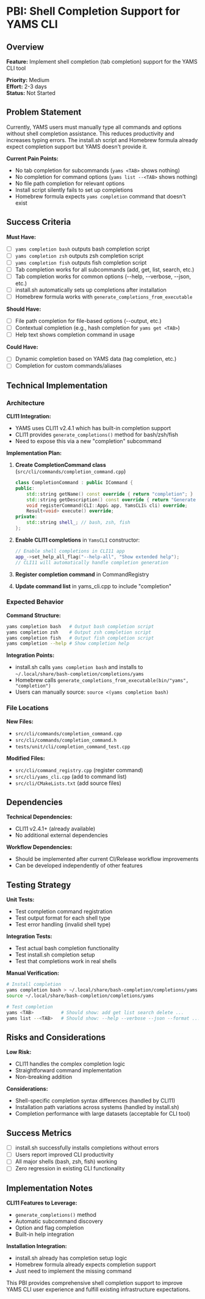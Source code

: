 # PBI: Shell Completion Support for YAMS CLI

## Overview

**Feature:** Implement shell completion (tab completion) support for the YAMS CLI tool

**Priority:** Medium  
**Effort:** 2-3 days  
**Status:** Not Started

## Problem Statement

Currently, YAMS users must manually type all commands and options without shell completion assistance. This reduces productivity and increases typing errors. The install.sh script and Homebrew formula already expect completion support but YAMS doesn't provide it.

**Current Pain Points:**
- No tab completion for subcommands (`yams <TAB>` shows nothing)
- No completion for command options (`yams list --<TAB>` shows nothing)
- No file path completion for relevant options
- Install script silently fails to set up completions
- Homebrew formula expects `yams completion` command that doesn't exist

## Success Criteria

**Must Have:**
- [ ] `yams completion bash` outputs bash completion script
- [ ] `yams completion zsh` outputs zsh completion script  
- [ ] `yams completion fish` outputs fish completion script
- [ ] Tab completion works for all subcommands (add, get, list, search, etc.)
- [ ] Tab completion works for common options (--help, --verbose, --json, etc.)
- [ ] install.sh automatically sets up completions after installation
- [ ] Homebrew formula works with `generate_completions_from_executable`

**Should Have:**
- [ ] File path completion for file-based options (--output, etc.)
- [ ] Contextual completion (e.g., hash completion for `yams get <TAB>`)
- [ ] Help text shows completion command in usage

**Could Have:**
- [ ] Dynamic completion based on YAMS data (tag completion, etc.)
- [ ] Completion for custom commands/aliases

## Technical Implementation

### Architecture

**CLI11 Integration:**
- YAMS uses CLI11 v2.4.1 which has built-in completion support
- CLI11 provides `generate_completions()` method for bash/zsh/fish
- Need to expose this via a new "completion" subcommand

**Implementation Plan:**

1. **Create CompletionCommand class** (`src/cli/commands/completion_command.cpp`)
   ```cpp
   class CompletionCommand : public ICommand {
   public:
       std::string getName() const override { return "completion"; }
       std::string getDescription() const override { return "Generate shell completion scripts"; }
       void registerCommand(CLI::App& app, YamsCLI& cli) override;
       Result<void> execute() override;
   private:
       std::string shell_; // bash, zsh, fish
   };
   ```

2. **Enable CLI11 completions** in `YamsCLI` constructor:
   ```cpp
   // Enable shell completions in CLI11 app
   app_->set_help_all_flag("--help-all", "Show extended help");
   // CLI11 will automatically handle completion generation
   ```

3. **Register completion command** in CommandRegistry

4. **Update command list** in yams_cli.cpp to include "completion"

### Expected Behavior

**Command Structure:**
```bash
yams completion bash   # Output bash completion script
yams completion zsh    # Output zsh completion script  
yams completion fish   # Output fish completion script
yams completion --help # Show completion help
```

**Integration Points:**
- install.sh calls `yams completion bash` and installs to `~/.local/share/bash-completion/completions/yams`
- Homebrew calls `generate_completions_from_executable(bin/"yams", "completion")`
- Users can manually source: `source <(yams completion bash)`

### File Locations

**New Files:**
- `src/cli/commands/completion_command.cpp`
- `src/cli/commands/completion_command.h` 
- `tests/unit/cli/completion_command_test.cpp`

**Modified Files:**
- `src/cli/command_registry.cpp` (register command)
- `src/cli/yams_cli.cpp` (add to command list)
- `src/cli/CMakeLists.txt` (add source files)

## Dependencies

**Technical Dependencies:**
- CLI11 v2.4.1+ (already available)
- No additional external dependencies

**Workflow Dependencies:**
- Should be implemented after current CI/Release workflow improvements
- Can be developed independently of other features

## Testing Strategy

**Unit Tests:**
- Test completion command registration
- Test output format for each shell type
- Test error handling (invalid shell type)

**Integration Tests:**
- Test actual bash completion functionality
- Test install.sh completion setup
- Test that completions work in real shells

**Manual Verification:**
```bash
# Install completion
yams completion bash > ~/.local/share/bash-completion/completions/yams
source ~/.local/share/bash-completion/completions/yams

# Test completion
yams <TAB>          # Should show: add get list search delete ...
yams list --<TAB>   # Should show: --help --verbose --json --format ...
```

## Risks and Considerations

**Low Risk:**
- CLI11 handles the complex completion logic
- Straightforward command implementation
- Non-breaking addition

**Considerations:**
- Shell-specific completion syntax differences (handled by CLI11)
- Installation path variations across systems (handled by install.sh)
- Completion performance with large datasets (acceptable for CLI tool)

## Success Metrics

- [ ] install.sh successfully installs completions without errors
- [ ] Users report improved CLI productivity
- [ ] All major shells (bash, zsh, fish) working
- [ ] Zero regression in existing CLI functionality

## Implementation Notes

**CLI11 Features to Leverage:**
- `generate_completions()` method
- Automatic subcommand discovery
- Option and flag completion
- Built-in help integration

**Installation Integration:**
- install.sh already has completion setup logic
- Homebrew formula already expects completion support
- Just need to implement the missing command

This PBI provides comprehensive shell completion support to improve YAMS CLI user experience and fulfill existing infrastructure expectations.